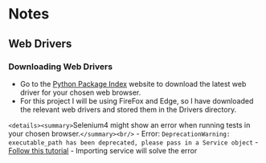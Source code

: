# Notes

## Web Drivers

### Downloading Web Drivers

- Go to the [Python Package Index](https://pypi.org/project/selenium/) website to download the latest web driver for your chosen web browser.
- For this project I will be using FireFox and Edge, so I have downloaded the relevant web drivers and stored them in the Drivers directory.

`<details><summary>`Selenium4 might show an error when running tests in your chosen browser.`</summary><br/>`
    - Error: `DeprecationWarning: executable_path has been deprecated, please pass in a Service object`
    - [Follow this tutorial](https://stackoverflow.com/questions/64717302/deprecationwarning-executable-path-has-been-deprecated-selenium-python)
    - Importing service will solve the error

</details>
